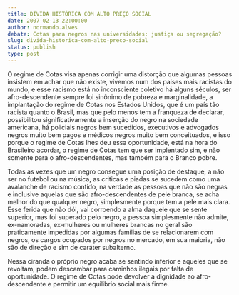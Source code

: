 ```yaml
---
title: DÍVIDA HISTÓRICA COM ALTO PREÇO SOCIAL
date: 2007-02-13 22:00:00
author: normando.alves
debate: Cotas para negros nas universidades: justiça ou segregação? 
slug: divida-historica-com-alto-preco-social
status: publish 
type: post
---
```


O regime de Cotas visa apenas corrigir uma distorção que algumas pessoas insistem em achar que não existe, vivemos num dos paises mais racistas do mundo, e esse racismo está no inconsciente coletivo há alguns séculos, ser afro-descendente sempre foi sinônimo de pobreza e marginalidade, a implantação do regime de Cotas nos Estados Unidos, que é um país tão racista quanto o Brasil, mas que pelo menos tem a franqueza de declarar, possibilitou significativamente a inserção do negro na sociedade americana, há policiais negros bem sucedidos, executivos e advogados negros muito bem pagos e médicos negros muito bem conceituados, e isso porque o regime de Cotas lhes deu essa oportunidade, está na hora do Brasileiro acordar, o regime de Cotas tem que ser implentado sim, e não somente para o afro-descendentes, mas também para o Branco pobre.  

Todas as vezes que um negro consegue uma posição de destaque, a não ser no futebol ou na música, as criticas e piadas se sucedem como uma avalanche de racismo contido, na verdade as pessoas que não são negras e inclusive aquelas que são afro-descendentes de pele branca, se acha melhor do que qualquer negro, simplesmente porque tem a pele mais clara. Esse ferida que não dói, vai corroendo a alma daquele que se sente superior, mas foi superado pelo negro, a pessoa simplesmente não admite, ex-namoradas, ex-mulheres ou mulheres brancas no geral são praticamente impedidas por algumas famílias de se relacionarem com negros, os cargos ocupados por negros no mercado, em sua maioria, não são de direção e sim de caráter subalterno.  

Nessa ciranda o próprio negro acaba se sentindo inferior e aqueles que se revoltam, podem descambar para caminhos ilegais por falta de oportunidade. O regime de Cotas pode devolver a dignidade ao afro-descendente e permitir um equilibrio social mais firme.
